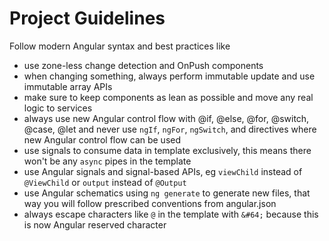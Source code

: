 # Project Guidelines

Follow modern Angular syntax and best practices like

* use zone-less change detection and OnPush components
* when changing something, always perform immutable update and use immutable array APIs
* make sure to keep components as lean as possible and move any real logic to services
* always use new Angular control flow with @if, @else, @for, @switch, @case, @let and never use `ngIf`, `ngFor`, `ngSwitch`, and directives where new Angular control flow can be used
* use signals to consume data in template exclusively, this means there won't be any `async` pipes in the template
* use Angular signals and signal-based APIs, eg `viewChild` instead of `@ViewChild` or `output` instead of `@Output`
* use Angular schematics using `ng generate` to generate new files, that way you will follow prescribed conventions from angular.json
* always escape characters like `@` in the template with `&#64;` because this is now Angular reserved character